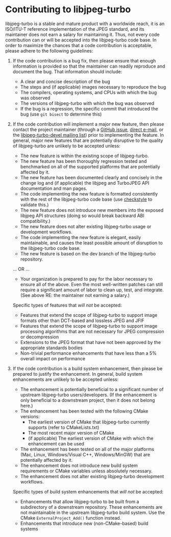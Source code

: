 Contributing to libjpeg-turbo
=============================

libjpeg-turbo is a stable and mature product with a worldwide reach, it is an
ISO/ITU-T reference implementation of the JPEG standard, and its maintainer
does not earn a salary for maintaining it.  Thus, not every code contribution
can or will be accepted into the libjpeg-turbo code base.  In order to maximize
the chances that a code contribution is acceptable, please adhere to the
following guidelines:

1. If the code contribution is a bug fix, then please ensure that enough
information is provided so that the maintainer can readily reproduce and
document the bug.  That information should include:
    - A clear and concise description of the bug
    - The steps and (if applicable) images necessary to reproduce the bug
    - The compilers, operating systems, and CPUs with which the bug was
      observed
    - The versions of libjpeg-turbo with which the bug was observed
    - If the bug is a regression, the specific commit that introduced the bug
      (use `git bisect` to determine this)

2. If the code contribution will implement a major new feature, then please
contact the project maintainer (through a
[GitHub issue](https://github.com/libjpeg-turbo/libjpeg-turbo/issues/new),
[direct e-mail](https://libjpeg-turbo.org/About/Contact), or the
[libjpeg-turbo-devel mailing list](https://libjpeg-turbo.org/About/MailingLists))
prior to implementing the feature.  In general, major new features that are
potentially disruptive to the quality of libjpeg-turbo are unlikely to be
accepted unless:
    - The new feature is within the existing scope of libjpeg-turbo.
    - The new feature has been thoroughly regression tested and benchmarked on
      all of the supported platforms that are potentially affected by it.
    - The new feature has been documented clearly and concisely in the change
      log and (if applicable) the libjpeg and TurboJPEG API documentation and
      man pages.
    - The code implementing the new feature is formatted consistently with the
      rest of the libjpeg-turbo code base (use
      [checkstyle](https://github.com/libjpeg-turbo/checkstyle) to validate
      this.)
    - The new feature does not introduce new members into the exposed libjpeg
      API structures (doing so would break backward ABI compatibility.)
    - The new feature does not alter existing libjpeg-turbo usage or
      development workflows.
    - The code implementing the new feature is elegant, easily maintainable,
      and causes the least possible amount of disruption to the libjpeg-turbo
      code base.
    - The new feature is based on the dev branch of the libjpeg-turbo
      repository.

    ... OR ...

    - Your organization is prepared to pay for the labor necessary to ensure
      all of the above.  Even the most well-written patches can still require
      a significant amount of labor to clean up, test, and integrate.  (See
      above RE: the maintainer not earning a salary.)

    Specific types of features that *will not* be accepted:

    - Features that extend the scope of libjpeg-turbo to support image formats
      other than DCT-based and lossless JPEG and JFIF
    - Features that extend the scope of libjpeg-turbo to support image
      processing algorithms that are not necessary for JPEG compression or
      decompression
    - Extensions to the JPEG format that have not been approved by the
      appropriate standards bodies
    - Non-trivial performance enhancements that have less than a 5% overall
      impact on performance

3. If the code contribution is a build system enhancement, then please be
prepared to justify the enhancement.  In general, build system enhancements
are unlikely to be accepted unless:
    - The enhancement is potentially beneficial to a significant number of
      upstream libjpeg-turbo users/developers.  (If the enhancement is only
      beneficial to a downstream project, then it does not belong here.)
    - The enhancement has been tested with the following CMake versions:
        - The earliest version of CMake that libjpeg-turbo currently supports
          (refer to CMakeLists.txt)
        - The most recent major version of CMake
        - (if applicable) The earliest version of CMake with which the
          enhancement can be used
    - The enhancement has been tested on all of the major platforms (Mac,
      Linux, Windows/Visual C++, Windows/MinGW) that are potentially affected
      by it.
    - The enhancement does not introduce new build system requirements or CMake
      variables unless absolutely necessary.
    - The enhancement does not alter existing libjpeg-turbo development
      workflows.

    Specific types of build system enhancements that *will not* be accepted:

    - Enhancements that allow libjpeg-turbo to be built from a subdirectory
      of a downstream repository.  These enhancements are not maintainable in
      the upstream libjpeg-turbo build system.  Use the CMake
      `ExternalProject_Add()` function instead.
    - Enhancements that introduce new (non-CMake-based) build systems
